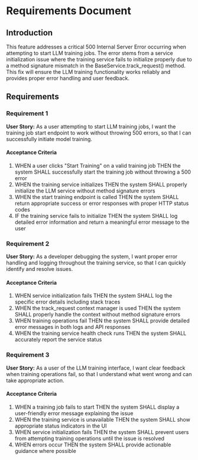 # Requirements Document

## Introduction

This feature addresses a critical 500 Internal Server Error occurring when attempting to start LLM training jobs. The error stems from a service initialization issue where the training service fails to initialize properly due to a method signature mismatch in the BaseService.track_request() method. This fix will ensure the LLM training functionality works reliably and provides proper error handling and user feedback.

## Requirements

### Requirement 1

**User Story:** As a user attempting to start LLM training jobs, I want the training job start endpoint to work without throwing 500 errors, so that I can successfully initiate model training.

#### Acceptance Criteria

1. WHEN a user clicks "Start Training" on a valid training job THEN the system SHALL successfully start the training job without throwing a 500 error
2. WHEN the training service initializes THEN the system SHALL properly initialize the LLM service without method signature errors
3. WHEN the start training endpoint is called THEN the system SHALL return appropriate success or error responses with proper HTTP status codes
4. IF the training service fails to initialize THEN the system SHALL log detailed error information and return a meaningful error message to the user

### Requirement 2

**User Story:** As a developer debugging the system, I want proper error handling and logging throughout the training service, so that I can quickly identify and resolve issues.

#### Acceptance Criteria

1. WHEN service initialization fails THEN the system SHALL log the specific error details including stack traces
2. WHEN the track_request context manager is used THEN the system SHALL properly handle the context without method signature errors
3. WHEN training operations fail THEN the system SHALL provide detailed error messages in both logs and API responses
4. WHEN the training service health check runs THEN the system SHALL accurately report the service status

### Requirement 3

**User Story:** As a user of the LLM training interface, I want clear feedback when training operations fail, so that I understand what went wrong and can take appropriate action.

#### Acceptance Criteria

1. WHEN a training job fails to start THEN the system SHALL display a user-friendly error message explaining the issue
2. WHEN the training service is unavailable THEN the system SHALL show appropriate status indicators in the UI
3. WHEN service initialization fails THEN the system SHALL prevent users from attempting training operations until the issue is resolved
4. WHEN errors occur THEN the system SHALL provide actionable guidance where possible